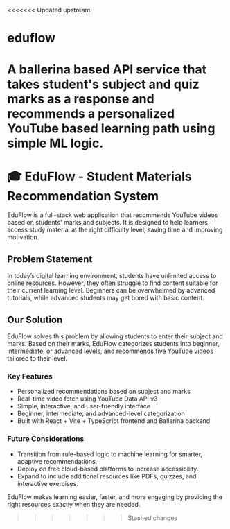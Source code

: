 <<<<<<< Updated upstream
# eduflow
A ballerina based API service that takes student's subject and quiz marks as a response and recommends a personalized YouTube based learning path  using simple ML logic.
=======
# 🎓 EduFlow - Student Materials Recommendation System

EduFlow is a full-stack web application that recommends YouTube videos based on students' marks and subjects. It is designed to help learners access study material at the right difficulty level, saving time and improving motivation.

## Problem Statement

In today’s digital learning environment, students have unlimited access to online resources. However, they often struggle to find content suitable for their current learning level. Beginners can be overwhelmed by advanced tutorials, while advanced students may get bored with basic content.

## Our Solution

EduFlow solves this problem by allowing students to enter their subject and marks. Based on their marks, EduFlow categorizes students into beginner, intermediate, or advanced levels, and recommends five YouTube videos tailored to their level.

### Key Features

- Personalized recommendations based on subject and marks
- Real-time video fetch using YouTube Data API v3
- Simple, interactive, and user-friendly interface
- Beginner, intermediate, and advanced-level categorization
- Built with React + Vite + TypeScript frontend and Ballerina backend

### Future Considerations

- Transition from rule-based logic to machine learning for smarter, adaptive recommendations.
- Deploy on free cloud-based platforms to increase accessibility.
- Expand to include additional resources like PDFs, quizzes, and interactive exercises.

EduFlow makes learning easier, faster, and more engaging by providing the right resources exactly when they are needed.
>>>>>>> Stashed changes
